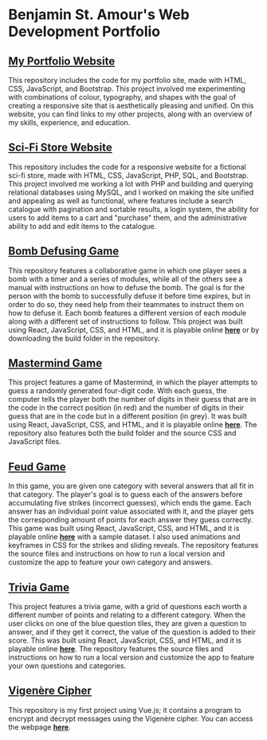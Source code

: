 Benjamin St. Amour's Web Development Portfolio
==============================================

[My Portfolio Website](https://github.com/benstamour/portfolio-website)
-----------------------------------------------------------------------

This repository includes the code for my portfolio site, made with HTML, CSS, JavaScript, and Bootstrap. This project involved me experimenting with combinations of colour, typography, and shapes with the goal of creating a responsive site that is aesthetically pleasing and unified. On this website, you can find links to my other projects, along with an overview of my skills, experience, and education.

[Sci-Fi Store Website](https://github.com/benstamour/starsprinter)
------------------------------------------------------------------

This repository includes the code for a responsive website for a fictional sci-fi store, made with HTML, CSS, JavaScript, PHP, SQL, and Bootstrap. This project involved me working a lot with PHP and building and querying relational databases using MySQL, and I worked on making the site unified and appealing as well as functional, where features include a search catalogue with pagination and sortable results, a login system, the ability for users to add items to a cart and "purchase" them, and the administrative ability to add and edit items to the catalogue.

[Bomb Defusing Game](https://github.com/benstamour/cyberbomb)
-------------------------------------------------------------

This repository features a collaborative game in which one player sees a bomb with a timer and a series of modules, while all of the others see a manual with instructions on how to defuse the bomb. The goal is for the person with the bomb to successfully defuse it before time expires, but in order to do so, they need help from their teammates to instruct them on how to defuse it. Each bomb features a different version of each module along with a different set of instructions to follow. This project was built using React, JavaScript, CSS, and HTML, and it is playable online **[here](https://bensta.epizy.com/cyberbomb)** or by downloading the build folder in the repository.

[Mastermind Game](https://github.com/benstamour/mastermind)
-----------------------------------------------------------

This project features a game of Mastermind, in which the player attempts to guess a randomly generated four-digit code. With each guess, the computer tells the player both the number of digits in their guess that are in the code in the correct position (in red) and the number of digits in their guess that are in the code but in a different position (in grey). It was built using React, JavaScript, CSS, and HTML, and it is playable online **[here](https://bensta.epizy.com/mastermind)**. The repository also features both the build folder and the source CSS and JavaScript files.

[Feud Game](https://github.com/benstamour/feud)
-----------------------------------------------

In this game, you are given one category with several answers that all fit in that category. The player's goal is to guess each of the answers before accumulating five strikes (incorrect guesses), which ends the game. Each answer has an individual point value associated with it, and the player gets the corresponding amount of points for each answer they guess correctly. This game was built using React, JavaScript, CSS, and HTML, and it is playable online **[here](https://bensta.epizy.com/feud)** with a sample dataset. I also used animations and keyframes in CSS for the strikes and sliding reveals. The repository features the source files and instructions on how to run a local version and customize the app to feature your own category and answers.

[Trivia Game](https://github.com/benstamour/trivia)
---------------------------------------------------

This project features a trivia game, with a grid of questions each worth a different number of points and relating to a different category. When the user clicks on one of the blue question tiles, they are given a question to answer, and if they get it correct, the value of the question is added to their score. This was built using React, JavaScript, CSS, and HTML, and it is playable online **[here](https://bensta.epizy.com/trivia)**. The repository features the source files and instructions on how to run a local version and customize the app to feature your own questions and categories.

[Vigenère Cipher](https://github.com/benstamour/vigenere)
---------------------------------------------------------

This repository is my first project using Vue.js; it contains a program to encrypt and decrypt messages using the Vigenère cipher. You can access the webpage **[here](https://bensta.epizy.com/vigenere)**.
